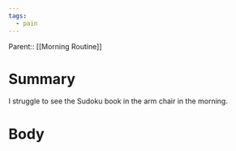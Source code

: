 ```yaml
---
tags:
  - pain
---
```

Parent:: [[Morning Routine]]
# Summary 
I struggle to see the Sudoku book in the arm chair in the morning.
# Body

